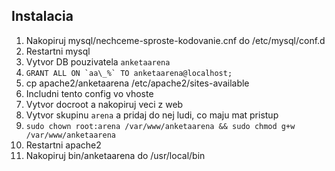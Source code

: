 Instalacia
----------

1. Nakopiruj mysql/nechceme-sproste-kodovanie.cnf do /etc/mysql/conf.d
2. Restartni mysql
3. Vytvor DB pouzivatela `anketaarena`
4. ```GRANT ALL ON `aa\_%` TO anketaarena@localhost;```
5. cp apache2/anketaarena /etc/apache2/sites-available
6. Includni tento config vo vhoste
7. Vytvor docroot a nakopiruj veci z web
8. Vytvor skupinu `arena` a pridaj do nej ludi, co maju mat pristup
9. `sudo chown root:arena /var/www/anketaarena && sudo chmod g+w /var/www/anketaarena`
10. Restartni apache2
11. Nakopiruj bin/anketaarena do /usr/local/bin

